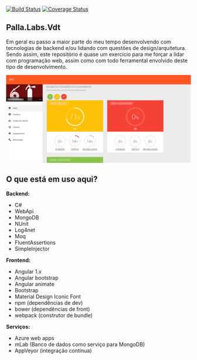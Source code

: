 [![Build Status](https://ci.appveyor.com/api/projects/status/github/mfpalladino/palla.labs.vdt?branch=master&svg=true)](https://ci.appveyor.com/api/projects/status/github/mfpalladino/palla.labs.vdt?branch=master&svg=true)
[![Coverage Status](https://coveralls.io/repos/github/mfpalladino/palla.labs.vdt/badge.svg?branch=master)](https://coveralls.io/github/mfpalladino/palla.labs.vdt?branch=master)

## Palla.Labs.Vdt

Em geral eu passo a maior parte do meu tempo desenvolvendo com tecnologias de backend e/ou lidando com questões de design/arquitetura. Sendo assim, este repositório é quase um exercício para me forçar a lidar com programação web, assim como com todo ferramental envolvido deste tipo de desenvolvimento.

![](https://github.com/mfpalladino/palla.labs.vdt/blob/master/Docs/screens/dashboard.png)

## O que está em uso aqui?

**Backend:**

- C#
- WebApi
- MongoDB
- NUnit
- Log4net
- Moq
- FluentAssertions
- SimpleInjector

**Frontend:**

- Angular 1.x
- Angular bootstrap
- Angular animate
- Bootstrap
- Material Design Iconic Font
- npm (dependências de dev)
- bower (dependências de front)
- webpack (construtor de bundle) 

**Serviços:**

- Azure web apps
- mLab (Banco de dados como serviço para MongoDB)
- AppVeyor (integração contínua)